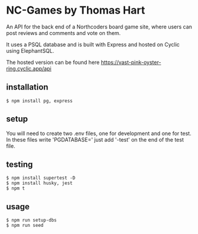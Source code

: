 # NC-Games by Thomas Hart

An API for the back end of a Northcoders board game site, where users can post reviews and comments and vote on them.

It uses a PSQL database and is built with Express and hosted on Cyclic using ElephantSQL.

The hosted version can be found here https://vast-pink-oyster-ring.cyclic.app/api

## installation

```
$ npm install pg, express
```

## setup

You will need to create two .env files, one for development and one for test. <br />
In these files write 'PGDATABASE=<database-name>' just add '-test' on the end of the test file.

## testing

```
$ npm install supertest -D
$ npm install husky, jest
$ npm t
```

## usage

```
$ npm run setup-dbs
$ npm run seed
```
